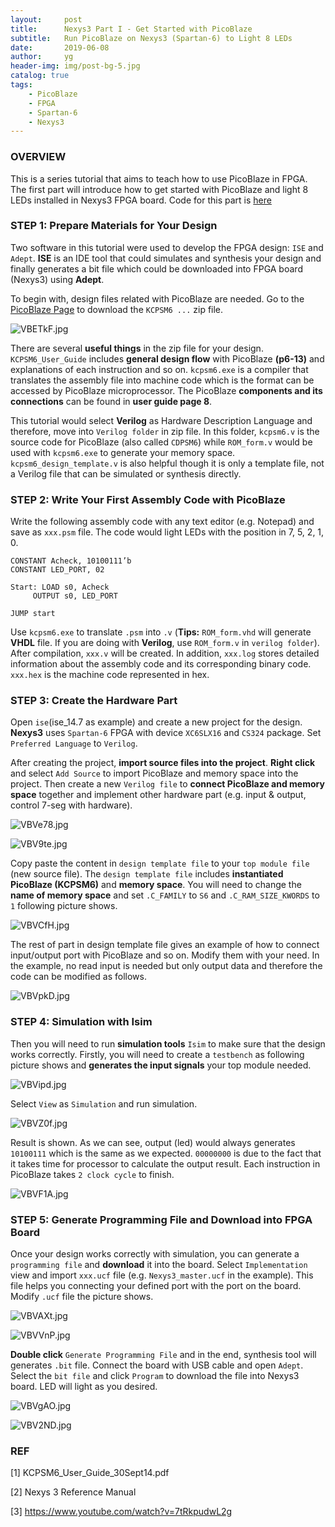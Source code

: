```yaml
---
layout:     post
title:      Nexys3 Part I - Get Started with PicoBlaze
subtitle:   Run PicoBlaze on Nexys3 (Spartan-6) to Light 8 LEDs
date:       2019-06-08
author:     yg
header-img: img/post-bg-5.jpg
catalog: true
tags:
    - PicoBlaze
    - FPGA
    - Spartan-6
    - Nexys3
---
```



### OVERVIEW
This is a series tutorial that aims to teach how to use PicoBlaze in FPGA. The first part will introduce how to get started with PicoBlaze and light 8 LEDs installed in Nexys3 FPGA board. Code for this part is [here](https://github.com/yg9120/Nexys3/tree/master/LightLEDS)


### STEP 1: Prepare Materials for Your Design

Two software in this tutorial were used to develop the FPGA design: `ISE` and `Adept`. **ISE** is an IDE tool that could simulates and synthesis your design and finally generates a bit file which could be downloaded into FPGA board (Nexys3) using **Adept**.

To begin with, design files related with PicoBlaze are needed. Go to the [PicoBlaze Page](https://www.xilinx.com/products/intellectual-property/picoblaze.html#design) to download the `KCPSM6 ...` zip file. 

![VBETkF.jpg](https://s2.ax1x.com/2019/06/08/VBETkF.jpg)

There are several **useful things** in the zip file for your design. `KCPSM6_User_Guide` includes **general design flow** with PicoBlaze **(p6-13)** and explanations of each instruction and so on. `kcpsm6.exe` is a compiler that translates the assembly file into machine code which is the format can be accessed by PicoBlaze microprocessor. The PicoBlaze **components and its connections** can be found in **user guide page 8**. 

This tutorial would select **Verilog** as Hardware Description Language and therefore, move into `Verilog folder` in zip file. In this folder, `kcpsm6.v` is the source code for PicoBlaze (also called `CDPSM6`) while `ROM_form.v` would be used with `kcpsm6.exe` to generate your memory space. `kcpsm6_design_template.v` is also helpful though it is only a template file, not a Verilog file that can be simulated or synthesis directly. 


### STEP 2: Write Your First Assembly Code with PicoBlaze

Write the following assembly code with any text editor (e.g. Notepad) and save as `xxx.psm` file. The code would light LEDs with the position in 7, 5, 2, 1, 0.

```
CONSTANT Acheck, 10100111’b
CONSTANT LED_PORT, 02

Start: LOAD s0, Acheck
     OUTPUT s0, LED_PORT

JUMP start
```

Use `kcpsm6.exe` to translate `.psm` into `.v` (**Tips:** `ROM_form.vhd` will generate **VHDL** file. If you are doing with **Verilog**, use `ROM_form.v` in `verilog folder`). After compilation, `xxx.v` will be created. In addition, `xxx.log` stores detailed information about the assembly code and its corresponding binary code. `xxx.hex` is the machine code represented in hex.


### STEP 3: Create the Hardware Part

Open `ise`(ise_14.7 as example) and create a new project for the design. **Nexys3** uses `Spartan-6` FPGA with device `XC6SLX16` and `CS324` package. Set `Preferred Language` to `Verilog`.

After creating the project, **import source files into the project**. **Right click** and select `Add Source` to import PicoBlaze and memory space into the project. Then create a new `Verilog file` to **connect PicoBlaze and memory space** together and implement other hardware part (e.g. input & output, control 7-seg with hardware). 

![VBVe78.jpg](https://s2.ax1x.com/2019/06/08/VBVe78.jpg)

![VBV9te.jpg](https://s2.ax1x.com/2019/06/08/VBV9te.jpg)

Copy paste the content in `design template file` to your `top module file` (new source file). The `design template file` includes **instantiated PicoBlaze (KCPSM6)** and **memory space**. You will need to change the **name of memory space** and set `.C_FAMILY` to `S6` and `.C_RAM_SIZE_KWORDS` to `1` following picture shows.

![VBVCfH.jpg](https://s2.ax1x.com/2019/06/08/VBVCfH.jpg)

The rest of part in design template file gives an example of how to connect input/output port with PicoBlaze and so on. Modify them with your need. In the example, no read input is needed but only output data and therefore the code can be modified as follows.

![VBVpkD.jpg](https://s2.ax1x.com/2019/06/08/VBVpkD.jpg)


### STEP 4: Simulation with Isim

Then you will need to run **simulation tools** `Isim` to make sure that the design works correctly. Firstly, you will need to create a `testbench` as following picture shows and **generates the input signals** your top module needed.

![VBVipd.jpg](https://s2.ax1x.com/2019/06/08/VBVipd.jpg)

Select `View` as `Simulation` and run simulation.

![VBVZ0f.jpg](https://s2.ax1x.com/2019/06/08/VBVZ0f.jpg)

Result is shown. As we can see, output (led) would always generates `10100111` which is the same as we expected. `00000000` is due to the fact that it takes time for processor to calculate the output result. Each instruction in PicoBlaze takes `2 clock cycle` to finish.

![VBVF1A.jpg](https://s2.ax1x.com/2019/06/08/VBVF1A.jpg)


### STEP 5: Generate Programming File and Download into FPGA Board

Once your design works correctly with simulation, you can generate a `programming file` and **download** it into the board. Select `Implementation` view and import `xxx.ucf` file (e.g. `Nexys3_master.ucf` in the example). This file helps you connecting your defined port with the port on the board. Modify `.ucf` file the picture shows. 

![VBVAXt.jpg](https://s2.ax1x.com/2019/06/08/VBVAXt.jpg)

![VBVVnP.jpg](https://s2.ax1x.com/2019/06/08/VBVVnP.jpg)

**Double click** `Generate Programming File` and in the end, synthesis tool will generates `.bit` file. Connect the board with USB cable and open `Adept`. Select the `bit file` and click `Program` to download the file into Nexys3 board. LED will light as you desired.

![VBVgAO.jpg](https://s2.ax1x.com/2019/06/08/VBVgAO.jpg)

![VBV2ND.jpg](https://s2.ax1x.com/2019/06/08/VBV2ND.jpg)


### REF

[1] KCPSM6_User_Guide_30Sept14.pdf

[2] Nexys 3 Reference Manual

[3] https://www.youtube.com/watch?v=7tRkpudwL2g
